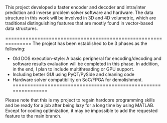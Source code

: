 This project developed a faster encoder and decoder and intra/inter prediction and inverse problem solver software and hardware.
The data structure in this work will be involved in 3D and 4D volumetric, which are traditional distinguishing features that are mostly found in vector-based data structures.


===============================================================
The project has been established to be 3 phases as the following:
  - Old DOS execution-style: A basic peripheral for encoding/decoding and software results evaluation will be completed in this phase. In addition, in the end, I plan to include multithreading or GPU support.
  - Including better GUI using PyQT/PySide and cleaning code
  - Hardware solver compatibility on SoC/FPGA for demolishment.
===============================================================


Please note that this is my project to regain hardcore programming skills and be ready for a job after being lazy for a long time by using MATLAB.
Except for coding optimization, it may be impossible to add the requested feature to the main branch. 
